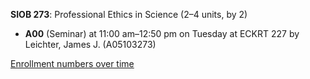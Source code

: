 **SIOB 273**: Professional Ethics in Science (2–4 units, by 2)

- **A00** (Seminar) at 11:00 am–12:50 pm on Tuesday at ECKRT 227 by Leichter, James J. (A05103273)

[Enrollment numbers over time](./SIOB273.tsv)
